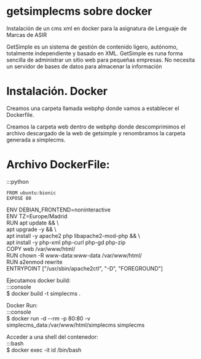 # getsimplecms sobre docker
Instalación de un cms xml en docker para la asignatura de Lenguaje de Marcas de ASIR


GetSimple es un sistema de gestión de contenido ligero, autónomo, totalmente independiente y basado en XML. GetSimple es runa forma sencilla de administrar un sitio web para pequeñas empresas. No necesita un servidor de bases de datos para almacenar la información

# Instalación. Docker

Creamos una carpeta llamada webphp donde vamos a establecer el Dockerfile.

Creamos la carpeta web dentro de webphp donde descomprimimos el archivo descargado de la web de getsimple y renombramos la carpeta generada a simplecms.


# Archivo DockerFile:
:::python  

    FROM ubuntu:bionic  
    EXPOSE 80  
ENV DEBIAN_FRONTEND=noninteractive  
ENV TZ=Europe/Madrid  
RUN apt update && \  
apt upgrade -y && \  
apt install -y apache2 php libapache2-mod-php && \  
apt install -y php-xml php-curl php-gd php-zip  
COPY web /var/www/html/  
RUN chown -R www-data:www-data /var/www/html/  
RUN a2enmod rewrite  
ENTRYPOINT ["/usr/sbin/apache2ctl", "-D", "FOREGROUND"]  

Ejecutamos docker build:  
:::console  
$ docker build -t simplecms .  

Docker Run:  
:::console  
$ docker run -d --rm -p 80:80 -v simplecms_data:/var/www/html/simplecms simplecms  

Acceder a una shell del contenedor:  
:::bash  
$ docker exec -it id /bin/bash  
